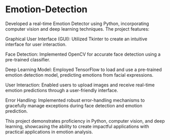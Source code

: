 # Emotion-Detection

Developed a real-time Emotion Detector using Python, incorporating computer vision and deep learning techniques. The project features:

Graphical User Interface (GUI): Utilized Tkinter to create an intuitive interface for user interaction.

Face Detection: Implemented OpenCV for accurate face detection using a pre-trained classifier.

Deep Learning Model: Employed TensorFlow to load and use a pre-trained emotion detection model, predicting emotions from facial expressions.

User Interaction: Enabled users to upload images and receive real-time emotion predictions through a user-friendly interface.

Error Handling: Implemented robust error-handling mechanisms to gracefully manage exceptions during face detection and emotion prediction.

This project demonstrates proficiency in Python, computer vision, and deep learning, showcasing the ability to create impactful applications with practical applications in emotion analysis.
